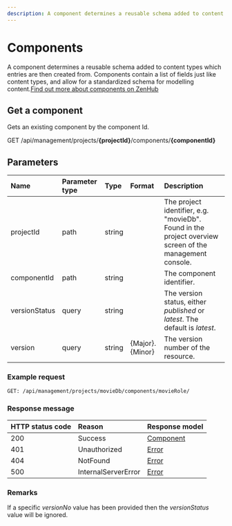 ```yaml
---
description: A component determines a reusable schema added to content types which entries are then created from.
---
```

# Components

A component determines a reusable schema added to content types which entries are then created from. Components contain a list of fields just like content types, and allow for a standardized schema for modelling content.[Find out more about components on ZenHub](https://zenhub.zengenti.com/Contensis/11.3/kb/content-types-and-entries/components/components-overview.aspx)

## Get a component

Gets an existing component by the component Id.

<span class="label label--get">GET</span> /api/management/projects/**{projectId}**/components/**{componentId}**

## Parameters

| Name | Parameter type | Type | Format | Description |
|:-|:-|:-|:-|:-|
| projectId | path | string |  | The project identifier, e.g. "movieDb". Found in the project overview screen of the management console. |
| componentId | path | string |  | The component identifier. |
| versionStatus | query | string |  | The version status, either *published* or *latest*. The default is *latest*. |
| version | query | string | {Major}.{Minor} | The version number of the resource. |

### Example request

```http
GET: /api/management/projects/movieDb/components/movieRole/
```

### Response message

| HTTP status code | Reason              | Response model                      |
|:-----------------|:--------------------|:------------------------------------|
| 200              | Success             | [Component](/model/component.md) |
| 401              | Unauthorized        | [Error](/key-concepts/errors.md)    |
| 404              | NotFound            | [Error](/key-concepts/errors.md)    |
| 500              | InternalServerError | [Error](/key-concepts/errors.md)    |

### Remarks

If a specific *versionNo* value has been provided then the *versionStatus* value will be ignored.

